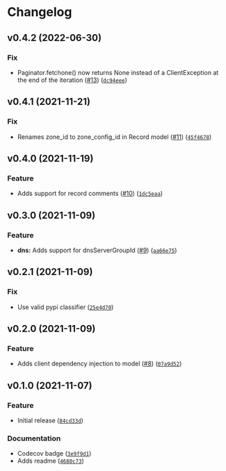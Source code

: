 # Changelog

<!--next-version-placeholder-->

## v0.4.2 (2022-06-30)
### Fix
* Paginator.fetchone() now returns None instead of a ClientException at the end of the iteration ([#13](https://github.com/cancom/python-hostingde/issues/13)) ([`dc94eee`](https://github.com/cancom/python-hostingde/commit/dc94eee54e765682f87ac631d7ae787253dab19a))

## v0.4.1 (2021-11-21)
### Fix
* Renames zone_id to zone_config_id in Record model ([#11](https://github.com/cancom/python-hostingde/issues/11)) ([`45f4678`](https://github.com/cancom/python-hostingde/commit/45f46781b3070041252cc420552140181f08e784))

## v0.4.0 (2021-11-19)
### Feature
* Adds support for record comments ([#10](https://github.com/cancom/python-hostingde/issues/10)) ([`1dc5eaa`](https://github.com/cancom/python-hostingde/commit/1dc5eaa73b387760c90396b63e187e3f54f880cf))

## v0.3.0 (2021-11-09)
### Feature
* **dns:** Adds support for dnsServerGroupId ([#9](https://github.com/cancom/python-hostingde/issues/9)) ([`aa66e75`](https://github.com/cancom/python-hostingde/commit/aa66e7526bd17c5a13f76780b8f5ff81c89332a6))

## v0.2.1 (2021-11-09)
### Fix
* Use valid pypi classifier ([`25e4d70`](https://github.com/cancom/python-hostingde/commit/25e4d708c6a9eed7b347a53b65b1f80cf7cb8548))

## v0.2.0 (2021-11-09)
### Feature
* Adds client dependency injection to model ([#8](https://github.com/cancom/python-hostingde/issues/8)) ([`07a9d52`](https://github.com/cancom/python-hostingde/commit/07a9d525d6adfa6490a31794adabd20eeafc2a19))

## v0.1.0 (2021-11-07)
### Feature
* Initial release ([`84cd33d`](https://github.com/becelot/python-hostingde/commit/84cd33d3ae0303ae5078c98f1b971c6705462edf))

### Documentation
* Codecov badge ([`3e9f9d1`](https://github.com/becelot/python-hostingde/commit/3e9f9d16389e110b67bc6e64bac80a55bfdd3160))
* Adds readme ([`4680c73`](https://github.com/becelot/python-hostingde/commit/4680c7310a9c67e1005e5a2a8ff64a4c2cb1cca7))
